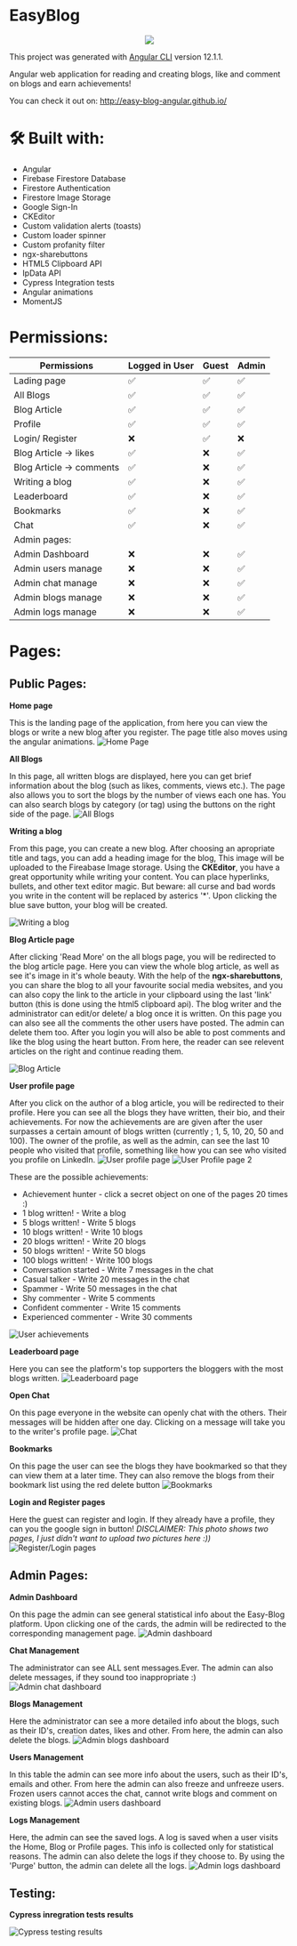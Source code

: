 # EasyBlog

<p align="center">
  <img src="https://i.ibb.co/xhZnYK2/site-logo-github.png">
</p>

This project was generated with [Angular CLI](https://github.com/angular/angular-cli) version 12.1.1.

Angular web application for reading and creating blogs, like and comment on blogs and earn achievements!

You can check it out on: http://easy-blog-angular.github.io/

# 🛠 Built with:

- Angular
- Firebase Firestore Database
- Firestore Authentication
- Firestore Image Storage
- Google Sign-In
- CKEditor
- Custom validation alerts (toasts)
- Custom loader spinner
- Custom profanity filter
- ngx-sharebuttons
- HTML5 Clipboard API
- IpData API
- Cypress Integration tests
- Angular animations
- MomentJS

# Permissions:

| **Permissions**          | Logged in User | Guest | Admin |
| ------------------------ | -------------- | ----- | ----- |
| Lading page              | ✅             | ✅    | ✅    |
| All Blogs                | ✅             | ✅    | ✅    |
| Blog Article             | ✅             | ✅    | ✅    |
| Profile                  | ✅             | ✅    | ✅    |
| Login/ Register          | ❌             | ✅    | ❌    |
| Blog Article -> likes    | ✅             | ❌    | ✅    |
| Blog Article -> comments | ✅             | ❌    | ✅    |
| Writing a blog           | ✅             | ❌    | ✅    |
| Leaderboard              | ✅             | ❌    | ✅    |
| Bookmarks                | ✅             | ❌    | ✅    |
| Chat                     | ✅             | ❌    | ✅    |
| Admin pages:             |
| Admin Dashboard          | ❌             | ❌    | ✅    |
| Admin users manage       | ❌             | ❌    | ✅    |
| Admin chat manage        | ❌             | ❌    | ✅    |
| Admin blogs manage       | ❌             | ❌    | ✅    |
| Admin logs manage        | ❌             | ❌    | ✅    |

# Pages:

## Public Pages:

**Home page**

This is the landing page of the application, from here you can view the blogs or write a new blog after you register. The page title also moves using the angular animations.
![Home Page](https://i.ibb.co/pnnLCSK/home.png)

**All Blogs**

In this page, all written blogs are displayed, here you can get brief information about the blog (such as likes, comments, views etc.). The page also allows you to sort the blogs by the number of views each one has. You can also search blogs by category (or tag) using the buttons on the right side of the page.
![All Blogs](https://i.ibb.co/5B0PqRf/home.png)

**Writing a blog**

From this page, you can create a new blog. After choosing an apropriate title and tags, you can add a heading image for the blog, This image will be uploaded to the Fireabase Image storage. Using the **CKEditor**, you have a great opportunity while writing your content. You can place hyperlinks, bullets, and other text editor magic. But beware: all curse and bad words you write in the content will be replaced by asterics '\*'. Upon clicking the blue save button, your blog will be created.

![Writing a blog](https://i.ibb.co/zZpRX9Q/home.png)

**Blog Article page**

After clicking 'Read More' on the all blogs page, you will be redirected to the blog article page. Here you can view the whole blog article, as well as see it's image in it's whole beauty. With the help of the **ngx-sharebuttons**, you can share the blog to all your favourite social media websites, and you can also copy the link to the article in your clipboard using the last 'link' button (this is done using the html5 clipboard api). The blog writer and the administrator can edit/or delete/ a blog once it is written. On this page you can also see all the comments the other users have posted. The admin can delete them too. After you login you will also be able to post comments and like the blog using the heart button. From here, the reader can see relevent articles on the right and continue reading them.

![Blog Article](https://i.ibb.co/z5nq5MV/blog-article.png)

**User profile page**

After you click on the author of a blog article, you will be redirected to their profile. Here you can see all the blogs they have written, their bio, and their achievements. For now the achievements are are given after the user surpasses a certain amount of blogs written (currently ; 1, 5, 10, 20, 50 and 100). The owner of the profile, as well as the admin, can see the last 10 people who visited that profile, something like how you can see who visited you profile on LinkedIn.
![User profile page](https://i.ibb.co/x6dpvP6/home.png)
![User Profile page 2](https://i.ibb.co/bKz89K3/visitations.png)

These are the possible achievements:

- Achievement hunter - click a secret object on one of the pages 20 times :)
- 1 blog written! - Write a blog
- 5 blogs written! - Write 5 blogs
- 10 blogs written! - Write 10 blogs
- 20 blogs written! - Write 20 blogs
- 50 blogs written! - Write 50 blogs
- 100 blogs written! - Write 100 blogs
- Conversation started - Write 7 messages in the chat
- Casual talker - Write 20 messages in the chat
- Spammer - Write 50 messages in the chat
- Shy commenter - Write 5 comments
- Confident commenter - Write 15 comments
- Experienced commenter - Write 30 comments

![User achievements](https://i.ibb.co/2ZMRMQ6/achievements.png)

**Leaderboard page**

Here you can see the platform's top supporters the bloggers with the most blogs written.
![Leaderboard page](https://i.ibb.co/Y8LXV6T/home.png)

**Open Chat**

On this page everyone in the website can openly chat with the others. Their messages will be hidden after one day. Clicking on a message will take you to the writer's profile page.
![Chat](https://i.ibb.co/5TmBDDC/home.png)

**Bookmarks**

On this page the user can see the blogs they have bookmarked so that they can view them at a later time. They can also remove the blogs from their bookmark list using the red delete button
![Bookmarks](https://i.ibb.co/bmMzgTb/bookmarks-tab.png)

**Login and Register pages**

Here the guest can register and login. If they already have a profile, they can you the google sign in button!
_DISCLAIMER: This photo shows two pages, I just didn't want to upload two pictures here :))_
![Register/Login pages](https://i.ibb.co/6Ft8xGg/login-reg.png)

## Admin Pages:

**Admin Dashboard**

On this page the admin can see general statistical info about the Easy-Blog platform. Upon clicking one of the cards, the admin will be redirected to the corresponding management page.
![Admin dashboard](https://i.ibb.co/V06VgFB/admin-dashboard.png)

**Chat Management**

The administrator can see ALL sent messages.Ever. The admin can also delete messages, if they sound too inappropriate :)
![Admin chat dashboard](https://i.ibb.co/G0HDKbS/admin-chat.png)

**Blogs Management**

Here the administrator can see a more detailed info about the blogs, such as their ID's, creation dates, likes and other. From here, the admin can also delete the blogs.
![Admin blogs dashboard](https://i.ibb.co/syL7h2M/admin-blogs.png)

**Users Management**

In this table the admin can see more info about the users, such as their ID's, emails and other. From here the admin can also freeze and unfreeze users. Frozen users cannot acces the chat, cannot write blogs and comment on existing blogs.
![Admin users dashboard](https://i.ibb.co/jWsbS83/admin-users.png)

**Logs Management**

Here, the admin can see the saved logs. A log is saved when a user visits the Home, Blog or Profile pages. This info is collected only for statistical reasons. The admin can also delete the logs if they choose to. By using the 'Purge' button, the admin can delete all the logs.
![Admin logs dashboard](https://i.ibb.co/93WqfjS/admin-logs.png)

## Testing:

**Cypress inregration tests results**

![Cypress testing results](https://i.ibb.co/Jv31nRs/integration-tests.png)
